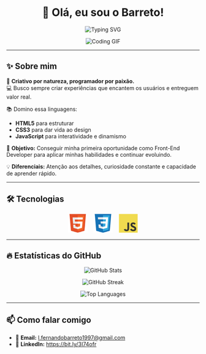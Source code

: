 <h1 align="center">🚀 Olá, eu sou o Barreto!</h1>

<p align="center">
  <img src="https://readme-typing-svg.herokuapp.com?font=Fira+Code&size=25&pause=1000&center=true&vCenter=true&width=600&lines=Transformando+ideias+em+interfaces+incríveis;Front-End+Developer+em+ascensão;HTML%2C+CSS+e+JavaScript+no+DNA;Apaixonado+por+tecnologia+e+design!" alt="Typing SVG" />
</p>

<p align="center">
  <img src="https://media.giphy.com/media/13HgwGsXF0aiGY/giphy.gif" width="250" alt="Coding GIF" />
</p>

---

## ✨ Sobre mim

🎨 **Criativo por natureza, programador por paixão.**  
💻 Busco sempre criar experiências que encantem os usuários e entreguem valor real.

📚 Domino essa linguagens:
- **HTML5** para estruturar
- **CSS3** para dar vida ao design
- **JavaScript** para interatividade e dinamismo

🚀 **Objetivo:** Conseguir minha primeira oportunidade como Front-End Developer para aplicar minhas habilidades e continuar evoluindo.

💡 **Diferenciais:** Atenção aos detalhes, curiosidade constante e capacidade de aprender rápido.

---

## 🛠️ Tecnologias

<p align="center">
  <img src="https://raw.githubusercontent.com/devicons/devicon/master/icons/html5/html5-original.svg" alt="HTML5" width="50" height="50"/>
  &nbsp;&nbsp;
  <img src="https://raw.githubusercontent.com/devicons/devicon/master/icons/css3/css3-original.svg" alt="CSS3" width="50" height="50"/>
  &nbsp;&nbsp;
  <img src="https://raw.githubusercontent.com/devicons/devicon/master/icons/javascript/javascript-original.svg" alt="JavaScript" width="50" height="50"/>
</p>

---

## 🔥 Estatísticas do GitHub

<p align="center">
  <img src="https://github-readme-stats.vercel.app/api?username=LuizFernandoBarreto&show_icons=true&theme=tokyonight&title_color=00FFAA&icon_color=00FFAA" alt="GitHub Stats" />
</p>

<p align="center">
  <img src="https://github-readme-streak-stats.herokuapp.com/?user=LuizFernandoBarreto&theme=tokyonight&date_format=M%20j%5B%2C%20Y%5D" alt="GitHub Streak" />
</p>

<p align="center">
  <img src="https://github-readme-stats.vercel.app/api/top-langs/?username=LuizFernandoBarreto&layout=compact&theme=tokyonight&title_color=00FFAA" alt="Top Languages" />
</p>

---

## 📫 Como falar comigo

- 📧 **Email:** l.fernandobarreto1997@gmail.com  
- 🔗 **LinkedIn:** https://bit.ly/3I74ofr
